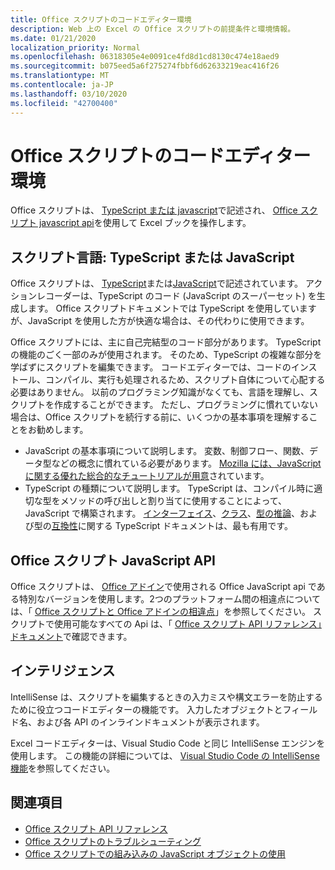 ```yaml
---
title: Office スクリプトのコードエディター環境
description: Web 上の Excel の Office スクリプトの前提条件と環境情報。
ms.date: 01/21/2020
localization_priority: Normal
ms.openlocfilehash: 06318305e4e0091ce4fd8d1cd8130c474e18aed9
ms.sourcegitcommit: b075eed5a6f275274fbbf6d62633219eac416f26
ms.translationtype: MT
ms.contentlocale: ja-JP
ms.lasthandoff: 03/10/2020
ms.locfileid: "42700400"
---
```

# <a name="office-scripts-code-editor-environment"></a>Office スクリプトのコードエディター環境

Office スクリプトは、 [TypeScript または javascript](#scripting-language-typescript-or-javascript)で記述され、 [Office スクリプト javascript api](#office-scripts-javascript-api)を使用して Excel ブックを操作します。

## <a name="scripting-language-typescript-or-javascript"></a>スクリプト言語: TypeScript または JavaScript

Office スクリプトは、 [TypeScript](https://www.typescriptlang.org/docs/home.html)または[JavaScript](https://developer.mozilla.org/docs/Web/JavaScript)で記述されています。 アクションレコーダーは、TypeScript のコード (JavaScript のスーパーセット) を生成します。 Office スクリプトドキュメントでは TypeScript を使用していますが、JavaScript を使用した方が快適な場合は、その代わりに使用できます。

Office スクリプトには、主に自己完結型のコード部分があります。 TypeScript の機能のごく一部のみが使用されます。 そのため、TypeScript の複雑な部分を学ばずにスクリプトを編集できます。 コードエディターでは、コードのインストール、コンパイル、実行も処理されるため、スクリプト自体について心配する必要はありません。 以前のプログラミング知識がなくても、言語を理解し、スクリプトを作成することができます。 ただし、プログラミングに慣れていない場合は、Office スクリプトを続行する前に、いくつかの基本事項を理解することをお勧めします。

- JavaScript の基本事項について説明します。 変数、制御フロー、関数、データ型などの概念に慣れている必要があります。 [Mozilla には、JavaScript に関する優れた総合的なチュートリアルが用意](https://developer.mozilla.org/docs/Web/JavaScript/Guide/Introduction)されています。
- TypeScript の種類について説明します。 TypeScript は、コンパイル時に適切な型をメソッドの呼び出しと割り当てに使用することによって、JavaScript で構築されます。 [インターフェイス](https://www.typescriptlang.org/docs/handbook/interfaces.html)、[クラス](https://www.typescriptlang.org/docs/handbook/classes.html)、[型の推論](https://www.typescriptlang.org/docs/handbook/type-inference.html)、および型の[互換性](https://www.typescriptlang.org/docs/handbook/type-compatibility.html)に関する TypeScript ドキュメントは、最も有用です。

## <a name="office-scripts-javascript-api"></a>Office スクリプト JavaScript API

Office スクリプトは、 [Office アドイン](/office/dev/add-ins/overview/index)で使用される Office JavaScript api である特別なバージョンを使用します。2つのプラットフォーム間の相違点については、「 [Office スクリプトと Office アドインの相違点](../resources/add-ins-differences.md#apis)」を参照してください。 スクリプトで使用可能なすべての Api は、「 [Office スクリプト API リファレンス」ドキュメント](/javascript/api/office-scripts/overview)で確認できます。

## <a name="intellisense"></a>インテリジェンス

IntelliSense は、スクリプトを編集するときの入力ミスや構文エラーを防止するために役立つコードエディターの機能です。 入力したオブジェクトとフィールド名、および各 API のインラインドキュメントが表示されます。

Excel コードエディターは、Visual Studio Code と同じ IntelliSense エンジンを使用します。 この機能の詳細については、 [Visual Studio Code の IntelliSense 機能](https://code.visualstudio.com/docs/editor/intellisense#_intellisense-features)を参照してください。

## <a name="see-also"></a>関連項目

- [Office スクリプト API リファレンス](/javascript/api/office-scripts/overview)
- [Office スクリプトのトラブルシューティング](../testing/troubleshooting.md)
- [Office スクリプトでの組み込みの JavaScript オブジェクトの使用](../develop/javascript-objects.md)
